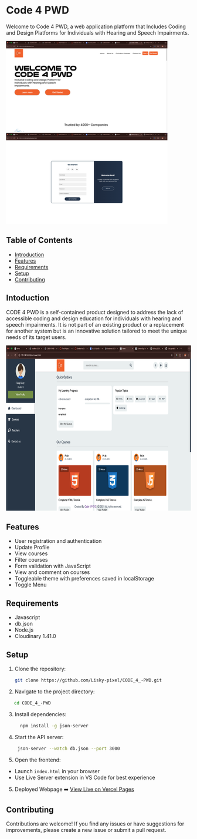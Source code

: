 # Code 4 PWD

Welcome to Code 4 PWD, a web application platform that Includes Coding and Design Platforms for Individuals with Hearing and Speech Impairments.

<img width="440" alt="Landing page" src="images/Landing_page.png"> 
<img width="440" alt="Sign Up" src="images/Sign_up.png">

## Table of Contents

- [Introduction](#introduction)
- [Features](#features)
- [Requirements](#requirements)
- [Setup](#setup)
- [Contributing](#contributing)

## Intoduction

CODE 4 PWD is a self-contained product designed to address the lack of accessible coding and design education for individuals with hearing and speech impairments. It is not part of an existing product or a replacement for another system but is an innovative solution tailored to meet the unique needs of its target users.

<img width="1040" height="450" alt="Homepage" src="images/Dashboard.png"> 

## Features

- User registration and authentication
- Update Profile
- View courses
- Filter courses
- Form validation with JavaScript
- View and comment on courses
- Toggleable theme with preferences saved in localStorage
- Toggle Menu

## Requirements

- Javascript
- db.json
- Node.js 
- Cloudinary 1.41.0

## Setup

1. Clone the repository:

   ```bash
   git clone https://github.com/Lisky-pixel/CODE_4_-PWD.git
   ```
2. Navigate to the project directory:

  ```bash
     cd CODE_4_-PWD
  ```
3. Install dependencies:
   ```bash
     npm install -g json-server
   ```
4. Start the API server:
   ```bash
    json-server --watch db.json --port 3000
    ```
5. Open the frontend:
- Launch `index.html` in your browser
- Use Live Server extension in VS Code for best experience

  
5. Deployed Webpage
➡️ [View Live on Vercel Pages](https://code-4-pwd.vercel.app/)


## Contributing
Contributions are welcome! If you find any issues or have suggestions for improvements, please create a new issue or submit a pull request.
